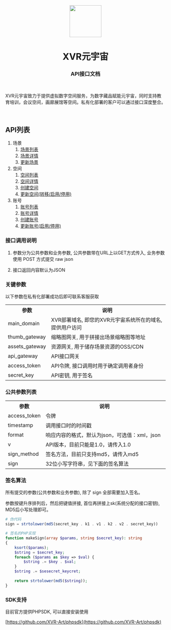 <div align="center">
    <a href="https://xvr.art/?ref=github" target="_blank">
        <img src="https://xvr.oss-cn-hangzhou.aliyuncs.com/common/logo-dark-icon.png" height="100px">
    </a>
    <h1>XVR元宇宙</h1>
    <h3>API接口文档</h3>
    <br>
    <p align="left">XVR元宇宙致力于提供虚拟数字空间服务，为数字藏品赋能元宇宙，同时支持教育培训，会议空间，画廊展馆等空间。私有化部署的客户可以通过接口深度整合。</p>
    <br>
</div>

## API列表

1. 场景
   1. [场景列表](https://github.com/XVR-Art/Private-Deployment/blob/master/api-xvr/docs/SceneList.md)
   2. [场景详情](https://github.com/XVR-Art/Private-Deployment/blob/master/api-xvr/docs/SceneDetail.md)
   3. [更新场景](https://github.com/XVR-Art/Private-Deployment/blob/master/api-xvr/docs/SceneUpdate.md)
2. 空间
   1. [空间列表](https://github.com/XVR-Art/Private-Deployment/blob/master/api-xvr/docs/SpaceList.md)
   2. [空间详情](https://github.com/XVR-Art/Private-Deployment/blob/master/api-xvr/docs/SpaceDetail.md)
   3. [创建空间](https://github.com/XVR-Art/Private-Deployment/blob/master/api-xvr/docs/SpaceCreate.md)
   4. [更新空间(转移/启用/停用)](https://github.com/XVR-Art/Private-Deployment/blob/master/api-xvr/docs/SpaceUpdate.md)
3. 账号
   1. [账号列表](https://github.com/XVR-Art/Private-Deployment/blob/master/api-xvr/docs/AccountList.md)
   2. [账号详情](https://github.com/XVR-Art/Private-Deployment/blob/master/api-xvr/docs/AccountDetail.md)
   3. [创建账号](https://github.com/XVR-Art/Private-Deployment/blob/master/api-xvr/docs/AccountCreate.md)
   4. [更新账号(启用/停用)](https://github.com/XVR-Art/Private-Deployment/blob/master/api-xvr/docs/AccountUpdate.md)


### 接口调用说明

1. 参数分为公共参数和业务参数, 公共参数带在URL上以GET方式传入, 业务参数使用 POST 方式提交 raw json

2. 接口返回内容默认为JSON

### 关键参数

以下参数在私有化部署成功后即可联系客服获取

<table width="100%">
    <tr>
        <th width="20%">参数</th>
        <th>说明</th>
    </tr>
    <tr>
        <td>main_domain</td>
        <td>XVR部署域名, 即您的XVR元宇宙系统所在的域名, 提供用户访问</td>
    </tr>
    <tr>
        <td>thumb_gateway</td>
        <td>缩略图网关, 用于拼接出场景缩略图等地址</td>
    </tr>
    <tr>
        <td>assets_gateway</td>
        <td>资源网关, 用于储存场景资源的OSS/CDN</td>
    </tr>
    <tr>
        <td>api_gateway</td>
        <td>API接口网关</td>
    </tr>
    <tr>
        <td>access_token</td>
        <td>API令牌, 接口调用时用于确定调用者身份</td>
    </tr>
    <tr>
        <td>secret_key</td>
        <td>API密钥, 用于签名</td>
    </tr>
</table>

### 公共参数列表

<table width="100%">
    <tr>
        <th width="20%">参数</th>
        <th>说明</th>
    </tr>
    <tr>
        <td>access_token</td>
        <td>令牌</td>
    </tr>
    <tr>
        <td>timestamp</td>
        <td>调用接口时的时间戳</td>
    </tr>
    <tr>
        <td>format</td>
        <td>响应内容的格式，默认为json，可选值：xml，json</td>
    </tr>
    <tr>
        <td>v</td>
        <td>API版本，目前只能是1.0，请传入1.0</td>
    </tr>
    <tr>
        <td>sign_method</td>
        <td>签名方法，目前只支持md5，请传入md5</td>
    </tr>
    <tr>
        <td>sign</td>
        <td>32位小写字符串，见下面的签名算法</td>
    </tr>
</table>

### 签名算法

所有提交的参数(公共参数和业务参数), 除了 sign 全部需要加入签名。

参数按键升序排列后，然后把键值拼接, 首位再拼接上sk(系统分配的接口密钥), MD5后小写处理即可。

```php
# 伪代码
sign = strtolower(md5(secret_key . k1 . v1 . k2 . v2 . secret_key))
```

```php
# 签名的PHP实现
function makeSign(array $params, string $secret_key): string
{
    ksort($params);
    $string = $secret_key;
    foreach ($params as $key => $val) {
        $string .= $key . $val;
    }
    $string .= $sesecret_keycret;
    
    return strtolower(md5($string));
}
```

### SDK支持

目前官方提供PHPSDK, 可以直接安装使用

[https://github.com/XVR-Art/phpsdk](https://github.com/XVR-Art/phpsdk)
